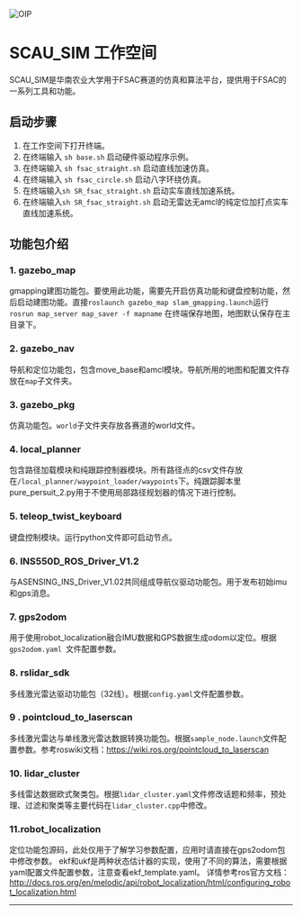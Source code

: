 ![OIP](https://github.com/luojiatao/scau_sim/assets/108130094/e92792d6-d820-4f28-8013-978381957bb2)

# SCAU_SIM 工作空间

SCAU_SIM是华南农业大学用于FSAC赛道的仿真和算法平台，提供用于FSAC的一系列工具和功能。

## 启动步骤

1. 在工作空间下打开终端。
2. 在终端输入 `sh base.sh` 启动硬件驱动程序示例。
3. 在终端输入 `sh fsac_straight.sh` 启动直线加速仿真。
4. 在终端输入 `sh fsac_circle.sh` 启动八字环绕仿真。
5. 在终端输入`sh SR_fsac_straight.sh` 启动实车直线加速系统。
6. 在终端输入`sh SR_fsac_straight.sh` 启动无雷达无amcl的纯定位加打点实车直线加速系统。

## 功能包介绍

### 1. gazebo_map

gmapping建图功能包。要使用此功能，需要先开启仿真功能和键盘控制功能，然后启动建图功能。直接`roslaunch gazebo_map slam_gmapping.launch`运行 `rosrun map_server map_saver -f mapname` 在终端保存地图，地图默认保存在主目录下。

### 2. gazebo_nav

导航和定位功能包，包含move_base和amcl模块。导航所用的地图和配置文件存放在`map`子文件夹。

### 3. gazebo_pkg

仿真功能包。`world`子文件夹存放各赛道的world文件。

### 4. local_planner

包含路径加载模块和纯跟踪控制器模块。所有路径点的csv文件存放在`/local_planner/waypoint_loader/waypoints`下。纯跟踪脚本里pure_persuit_2.py用于不使用局部路径规划器的情况下进行控制。

### 5. teleop_twist_keyboard

键盘控制模块。运行python文件即可启动节点。

### 6. INS550D_ROS_Driver_V1.2

与ASENSING_INS_Driver_V1.02共同组成导航仪驱动功能包。用于发布初始imu和gps消息。

### 7. gps2odom

用于使用robot_localization融合IMU数据和GPS数据生成odom以定位。根据`gps2odom.yaml `文件配置参数。

### 8. rslidar_sdk

多线激光雷达驱动功能包（32线）。根据`config.yaml`文件配置参数。

### 9 . pointcloud_to_laserscan

多线激光雷达与单线激光雷达数据转换功能包。根据`sample_node.launch`文件配置参数。参考roswiki文档：https://wiki.ros.org/pointcloud_to_laserscan

### 10. lidar_cluster

多线雷达数据欧式聚类包。根据`lidar_cluster.yaml`文件修改话题和频率，预处理、过滤和聚类等主要代码在`lidar_cluster.cpp`中修改。

### 11.robot_localization

定位功能包源码，此处仅用于了解学习参数配置，应用时请直接在gps2odom包中修改参数。
ekf和ukf是两种状态估计器的实现，使用了不同的算法，需要根据yaml配置文件配置参数，注意查看ekf_template.yaml。
详情参考ros官方文档：http://docs.ros.org/en/melodic/api/robot_localization/html/configuring_robot_localization.html

---

